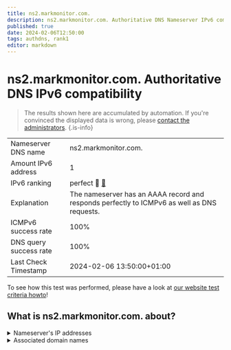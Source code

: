 ```yaml
---
title: ns2.markmonitor.com.
description: ns2.markmonitor.com. Authoritative DNS Nameserver IPv6 compatibility
published: true
date: 2024-02-06T12:50:00
tags: authdns, rank1
editor: markdown
---
```


# ns2.markmonitor.com. Authoritative DNS IPv6 compatibility

> The results shown here are accumulated by automation. If you're convinced the displayed data is wrong, please [contact the administrators](/howto/chat). 
{.is-info}




|   |   |
| - | - |
| Nameserver DNS name | ns2.markmonitor.com.
| Amount IPv6 address | 1
| IPv6 ranking | perfect :1st_place_medal: [🔗](/howto/ranking) |
| Explanation | The nameserver has an AAAA record and responds perfectly to ICMPv6 as well as DNS requests. |
| ICMPv6 success rate | 100%|
| DNS query success rate | 100% |
| Last Check Timestamp | 2024-02-06 13:50:00+01:00 |

To see how this test was performed, please have a look at [our website test criteria howto](/howto/testcriteria/authdns)!


## What is ns2.markmonitor.com. about?




<details>
<summary>Nameserver's IP addresses</summary>

2001:67c:10b8::1

</details>



<details>
<summary>Associated domain names</summary>

www.axa.de

</details>
